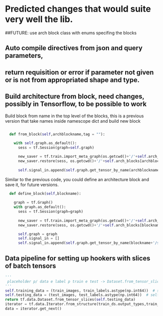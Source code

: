# Predicted changes that would suite very well the lib.

##FUTURE: use arch block class with enums specifing the blocks
##   Auto compile directives from json and query parameters,
## return requisition or error if parameter not given or is not from appropriated shape and type. 

## Build architecture from block, need changes, possibly in Tensorflow, to be possible to work

Build block from name in the top level of the blocks, this is a previous version that take names inside namescope dict and build new block

```python

  def from_block(self,archblockname,tag = ""):
        
    with self.graph.as_default():
      sess = tf.Session(graph=self.graph)

      new_saver = tf.train.import_meta_graph(os.getcwd()+'/'+self.arch_blocks[archblockname]+'.meta', import_scope = archblockname+tag)
      new_saver.restore(sess, os.getcwd()+'/'+self.arch_blocks[archblockname])
      
      self.signal_in.append(self.graph.get_tensor_by_name(archblockname+tag+'/signal_in:0'))
```

Similar to the previous code, you could define an architecture block and save it, for future versions.

```python
  def define_block(self,blockname):
   
    graph = tf.Graph()
    with graph.as_default():
      sess = tf.Session(graph=graph)
      
      new_saver = tf.train.import_meta_graph(os.getcwd()+'/'+self.arch_blocks[blockname]+'.meta', import_scope = blockname)
      new_saver.restore(sess, os.getcwd()+'/'+self.arch_blocks[blockname])

      self.graph = graph
      self.signal_in = []
      self.signal_in.append(self.graph.get_tensor_by_name(blockname+'/signal_in:0'))
``` 

## Data pipeline for setting up hookers with slices of batch tensors

```python
'''
 placeholder p/ data e label p train e test -> Dataset.from_tensor_slices(data,label) -> configurar batch_size e numero de epocas ->data.Iterator.from_structure(out type, out shape) apenas um é reusavel para qualquer tensor de mesma estrutura -> data=iterator.get_next() -> inicializadores de iteradores -> rede com accuracia e global step no minimize recebe data do iterator ver no apidocs next() e setar sumários -> setar hooks de sumários e checkpoints -> Sessão Monitorada para treino e para teste
'''
self.training_data = (train_images, train_labels.astype(np.int64))  # self.get_one_hot(train_labels, 10))
self.testing_data = (test_images, test_labels.astype(np.int64))  # self.get_one_hot(test_labels, 10))
return tf.data.Dataset.from_tensor_slices(self.testing_data)
iterator = tf.data.Iterator.from_structure(train_ds.output_types,train_ds.output_shapes)
data = iterator.get_next()
``` 
